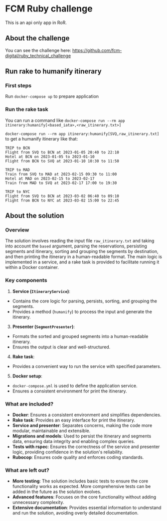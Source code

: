 # FCM Ruby challenge
This is an api only app in RoR.

## About the challenge

You can see the challenge here: https://github.com/fcm-digital/ruby_technical_challenge

## Run rake to humanify itinerary

### First steps

Run `docker-compose up` to prepare application

### Run the rake task

You can run a command like `docker-compose run --rm app itinerary:humanify[<based_iata>,<raw_itinerary.txt>]`

`docker-compose run --rm app itinerary:humanify[SVQ,raw_itinerary.txt]` to get a humanify itinerary like that:

```
TRIP to BCN
Flight from SVQ to BCN at 2023-01-05 20:40 to 22:10
Hotel at BCN on 2023-01-05 to 2023-01-10
Flight from BCN to SVQ at 2023-01-10 10:30 to 11:50

TRIP to MAD
Train from SVQ to MAD at 2023-02-15 09:30 to 11:00
Hotel at MAD on 2023-02-15 to 2023-02-17
Train from MAD to SVQ at 2023-02-17 17:00 to 19:30

TRIP to NYC
Flight from SVQ to BCN at 2023-03-02 06:40 to 09:10
Flight from BCN to NYC at 2023-03-02 15:00 to 22:45
```

## About the solution

### Overview
The solution involves reading the input file `raw_itinerary.txt` and taking into account the `based` argument, parsing the reservations, persisting segments and itinerary, sorting and grouping the segments by destination, and then printing the itinerary in a human-readable format. The main logic is implemented in a service, and a rake task is provided to facilitate running it within a Docker container.

### Key components

1. **Service (`ItineraryService`)**:
  - Contains the core logic for parsing, persists, sorting, and grouping the segments.
  - Provides a method (`humanify`) to process the input and generate the itinerary.

3. **Presenter (`SegmentPresenter`)**:
  - Formats the sorted and grouped segments into a human-readable itinerary.
  - Ensures the output is clear and well-structured.

4. **Rake task**:
  - Provides a convenient way to run the service with specified parameters.

5. **Docker setup**:
  - `docker-compose.yml` is used to define the application service.
  - Ensures a consistent environment for print the itinerary.

### What are included?
- **Docker**: Ensures a consistent environment and simplifies dependencies.
- **Rake task**: Provides an easy interface for print the itinerary.
- **Service and presenter**: Separates concerns, making the code more modular, maintainable and extensible.
- **Migrations and models**: Used to persist the itinerary and segments data, ensuring data integrity and enabling complex queries.
- **Tests with rspec**: Ensures the correctness of the service and presenter logic, providing confidence in the solution's reliability.
- **Rubocop**: Ensures code quality and enforces coding standards.

### What are left out?
- **More testing**: The solution includes basic tests to ensure the core functionality works as expected. More comprehensive tests can be added in the future as the solution evolves.
- **Advanced features**: Focuses on the core functionality without adding unnecessary complexity.
- **Extensive documentation**: Provides essential information to understand and run the solution, avoiding overly detailed documentation.
